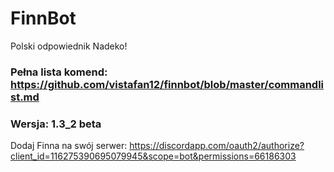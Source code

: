 # FinnBot
Polski odpowiednik Nadeko!
### Pełna lista komend: https://github.com/vistafan12/finnbot/blob/master/commandlist.md
### Wersja: 1.3_2 beta
Dodaj Finna na swój serwer: https://discordapp.com/oauth2/authorize?client_id=116275390695079945&scope=bot&permissions=66186303
